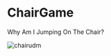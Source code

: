 # ChairGame




 Why Am I Jumping On The Chair?

![chairudm](https://github.com/Ura7/ChairGame/assets/125034953/63f79a86-38ee-4d92-b550-7688784515f5)
